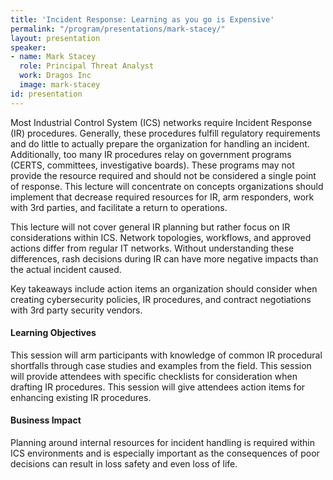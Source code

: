 ```yaml
---
title: 'Incident Response: Learning as you go is Expensive'
permalink: "/program/presentations/mark-stacey/"
layout: presentation
speaker:
- name: Mark Stacey
  role: Principal Threat Analyst
  work: Dragos Inc
  image: mark-stacey
id: presentation
---
```


Most Industrial Control System (ICS) networks require Incident Response (IR) procedures. Generally, these procedures fulfill regulatory requirements and do little to actually prepare the organization for handling an incident. Additionally, too many IR procedures relay on government programs (CERTS, committees, investigative boards). These programs may not provide the resource required and should not be considered a single point of response. This lecture will concentrate on concepts organizations should implement that decrease required resources for IR, arm responders, work with 3rd parties, and facilitate a return to operations. 

This lecture will not cover general IR planning but rather focus on IR considerations within ICS. Network topologies, workflows, and approved actions differ from regular IT networks. Without understanding these differences, rash decisions during IR can have more negative impacts than the actual incident caused.

Key takeaways include action items an organization should consider when creating cybersecurity policies, IR procedures, and contract negotiations with 3rd party security vendors.


#### Learning Objectives
This session will arm participants with knowledge of common IR procedural shortfalls through case studies and examples from the field. This session will provide attendees with specific checklists for consideration when drafting IR procedures. This session will give attendees action items for enhancing existing IR procedures.


#### Business Impact
Planning around internal resources for incident handling is required within ICS environments and is especially important as the consequences of poor decisions can result in loss safety and even loss of life.